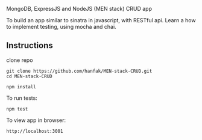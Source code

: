 MongoDB, ExpressJS and NodeJS (MEN stack) CRUD app

To build an app similar to sinatra in javascript, with RESTful api. Learn a how to implement testing, using mocha and chai.

## Instructions

clone repo

```
git clone https://github.com/hanfak/MEN-stack-CRUD.git
cd MEN-stack-CRUD
```

```npm install```

To run tests:

```npm test```

To view app in browser:

```
http://localhost:3001
```
